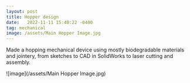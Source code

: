 ```yaml
---
layout: post
title: Hopper design
date:   2022-11-11 15:40:22 -0400
tag: mechanical
image: /assets/Main Hopper Image.jpg
---
```

Made a hopping mechanical device using mostly biodegradable materials and jointery, from sketches to CAD in SolidWorks to laser cutting and assembly.

![image](/assets/Main Hopper Image.jpg)